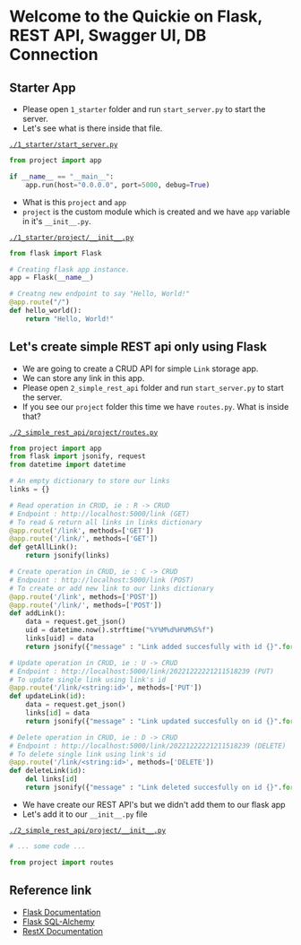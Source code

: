 # Welcome to the Quickie on Flask, REST API, Swagger UI, DB Connection

## Starter App
- Please open `1_starter` folder and run `start_server.py` to start the server.
- Let's see what is there inside that file.

[`./1_starter/start_server.py`](./1_starter/start_server.py)
```python
from project import app

if __name__ == "__main__":
    app.run(host="0.0.0.0", port=5000, debug=True)
```

- What is this `project` and `app`
- `project` is the custom module which is created and we have `app` variable in it's  `__init__.py`.

[`./1_starter/project/__init__.py`](./1_starter/project/__init__.py)
```python
from flask import Flask

# Creating flask app instance.
app = Flask(__name__)

# Creatng new endpoint to say "Hello, World!"
@app.route("/")
def hello_world():
    return "Hello, World!"
```

## Let's create simple REST api only using Flask
- We are going to create a CRUD API for simple `Link` storage app.
- We can store any link in this app.
- Please open `2_simple_rest_api` folder and run `start_server.py` to start the server.
- If you see our `project` folder this time we have `routes.py`. What is inside that?

[`./2_simple_rest_api/project/routes.py`](./2_simple_rest_api/project/routes.py)
```python
from project import app
from flask import jsonify, request
from datetime import datetime

# An empty dictionary to store our links
links = {}

# Read operation in CRUD, ie : R -> CRUD
# Endpoint : http://localhost:5000/link (GET)
# To read & return all links in links dictionary
@app.route('/link', methods=['GET'])
@app.route('/link/', methods=['GET'])
def getAllLink():
    return jsonify(links)

# Create operation in CRUD, ie : C -> CRUD
# Endpoint : http://localhost:5000/link (POST)
# To create or add new link to our links dictionary
@app.route('/link', methods=['POST'])
@app.route('/link/', methods=['POST'])
def addLink():
    data = request.get_json()
    uid = datetime.now().strftime("%Y%M%d%H%M%S%f")
    links[uid] = data
    return jsonify({"message" : "Link added succesfully with id {}".format(uid)})

# Update operation in CRUD, ie : U -> CRUD
# Endpoint : http://localhost:5000/link/20221222221211518239 (PUT)
# To update single link using link's id
@app.route('/link/<string:id>', methods=['PUT'])
def updateLink(id):
    data = request.get_json()
    links[id] = data
    return jsonify({"message" : "Link updated succesfully on id {}".format(id)})

# Delete operation in CRUD, ie : D -> CRUD
# Endpoint : http://localhost:5000/link/20221222221211518239 (DELETE)
# To delete single link using link's id
@app.route('/link/<string:id>', methods=['DELETE'])
def deleteLink(id):
    del links[id]
    return jsonify({"message" : "Link deleted succesfully on id {}".format(id)})
```

- We have create our REST API's but we didn't add them to our flask app
- Let's add it to our `__init__.py` file

[`./2_simple_rest_api/project/__init__.py`](./2_simple_rest_api/project/__init__.py)
```python
# ... some code ...

from project import routes
```

## Reference link
- [Flask Documentation](https://flask.palletsprojects.com/en/2.2.x/)
- [Flask SQL-Alchemy](https://flask-sqlalchemy.palletsprojects.com/en/3.0.x/)
- [RestX Documentation](https://flask-restx.readthedocs.io/en/latest/installation.html)